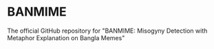 # BANMIME
The official GitHub repository for "BANMIME: Misogyny Detection with Metaphor Explanation on Bangla Memes"
